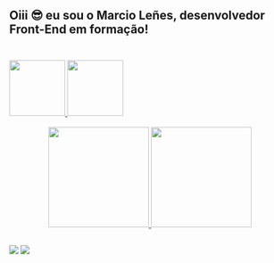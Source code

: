 

##  Oiii 😎 eu sou o Marcio Leñes, desenvolvedor Front-End em formação!<br><br>

<div>
  <a href="https://github.com/marciolenes">
  <img height="100em" src="https://github-readme-stats.vercel.app/api?username=marciolenes&show_icons=true&theme=dracula&include_all_commits=true&count_private=true"/>
  <img height="100em" src="https://github-readme-stats.vercel.app/api/top-langs/?username=marciolenes&layout=compact&langs_count=7&theme=dracula"/>
</div>
  <br>
 
 
 <div align="center">
  <a href="https://github.com/marciolenes">
  <img height="180em" src="https://github-readme-stats.vercel.app/api?username=marciolenes&show_icons=true&theme=dracula&include_all_commits=true&count_private=true"/>
  <img height="180em" src="https://github-readme-stats.vercel.app/api/top-langs/?username=marciolenes&layout=compact&langs_count=7&theme=dracula"/>
</div> 
 
 ##
 
 <div> 
  <a href = "mailto:marthiolenes@gmail.com"><img src="https://img.shields.io/badge/-Gmail-%23333?style=for-the-badge&logo=gmail&logoColor=white" target="_blank"></a>
  <a href="https://www.linkedin.com/in/marciolenes" target="_blank"><img src="https://img.shields.io/badge/-LinkedIn-%230077B5?style=for-the-badge&logo=linkedin&logoColor=white" target="_blank"></a>  
</div>

<br><br>




